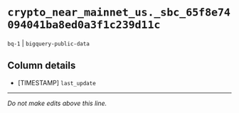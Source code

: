 # `crypto_near_mainnet_us._sbc_65f8e74094041ba8ed0a3f1c239d11c`
`bq-1` | `bigquery-public-data`

## Column details
* [TIMESTAMP] `last_update`

-------------------------------------------------------------------------------
*Do not make edits above this line.*
